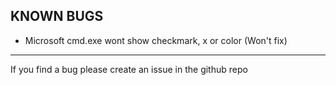 ## KNOWN BUGS

- Microsoft cmd.exe wont show checkmark, x or color (Won't fix)

---

If you find a bug please create an issue in the github repo
